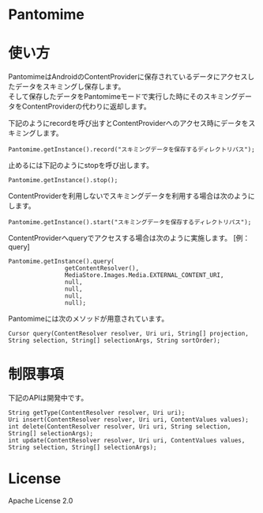# Pantomime

# 使い方

PantomimeはAndroidのContentProviderに保存されているデータにアクセスしたデータをスキミングし保存します。  
そして保存したデータをPantomimeモードで実行した時にそのスキミングデータをContentProviderの代わりに返却します。

下記のようにrecordを呼び出すとContentProviderへのアクセス時にデータをスキミングします。

```
Pantomime.getInstance().record("スキミングデータを保存するディレクトリパス");
```

止めるには下記のようにstopを呼び出します。

```
Pantomime.getInstance().stop();
```

ContentProviderを利用しないでスキミングデータを利用する場合は次のようにします。

```
Pantomime.getInstance().start("スキミングデータを保存するディレクトリパス");
```

ContentProviderへqueryでアクセスする場合は次のように実施します。
[例：query]
```
Pantomime.getInstance().query(
                getContentResolver(),
                MediaStore.Images.Media.EXTERNAL_CONTENT_URI,
                null,
                null,
                null,
                null);
```

Pantomimeには次のメソッドが用意されています。
```
Cursor query(ContentResolver resolver, Uri uri, String[] projection, String selection, String[] selectionArgs, String sortOrder);
```

# 制限事項

下記のAPIは開発中です。

```
String getType(ContentResolver resolver, Uri uri);
Uri insert(ContentResolver resolver, Uri uri, ContentValues values);
int delete(ContentResolver resolver, Uri uri, String selection, String[] selectionArgs);
int update(ContentResolver resolver, Uri uri, ContentValues values, String selection, String[] selectionArgs);
```

# License

Apache License 2.0
